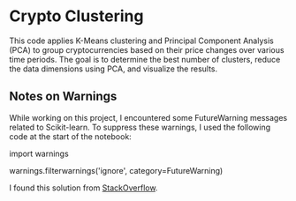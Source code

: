 # Crypto Clustering

This code applies K-Means clustering and Principal Component Analysis (PCA) to group cryptocurrencies based on their price changes over various time periods. The goal is to determine the best number of clusters, reduce the data dimensions using PCA, and visualize the results.

## Notes on Warnings
While working on this project, I encountered some FutureWarning messages related to Scikit-learn. To suppress these warnings, I used the following code at the start of the notebook:

import warnings

warnings.filterwarnings('ignore', category=FutureWarning)

I found this solution from [StackOverflow](https://stackoverflow.com/questions/57979845/how-do-i-remove-future-warning-regarding-n-estimators-will-change-from-10-in-ver).
